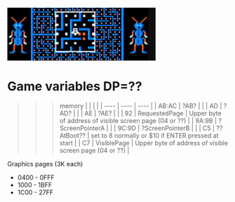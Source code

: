 ![RAM](megabug.jpg)

# Game variables DP=??

>>> memory
| | | |
| ----  | ---- | ---- |
| AB:AC | ?AB? | |
| AD    | ?AD? | |
| AE    | ?AE? | |
| 92    | RequestedPage | Upper byte of address of visible screen page (04 or ??) |
| 9A:9B | ?ScreenPointerA | |
| 9C:9D | ?ScreenPointerB | |
| C5    | ??AtBoot??    | set to 8 normally or $10 if ENTER pressed at start |
| C7    | VisiblePage   | Upper byte of address of visible screen page (04 or ??) |

Graphics pages (3K each)
  * 0400 - 0FFF
  * 1000 - 1BFF
  * 1C00 - 27FF